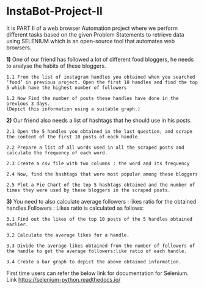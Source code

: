 # InstaBot-Project-II
It is PART II of a web browser Automation project where we perform different tasks based on the given Problem Statements to retrieve data using SELENIUM which is an open-source tool that automates web browsers.

**1)** One of our friend has followed a lot of different food bloggers, he needs to analyse the habits of these bloggers.

    1.1 From the list of instagram handles you obtained when you searched ‘food’ in previous project. Open the first 10 handles and find the top 5 which have the highest number of followers
    
    1.2 Now Find the number of posts these handles have done in the previous 3 days.
    (Depict this information using a suitable graph.)


**2)** Our friend also needs a list of hashtags that he should use in his posts.
    
    2.1 Open the 5 handles you obtained in the last question, and scrape the content of the first 10 posts of each handle.
    
    2.2 Prepare a list of all words used in all the scraped posts and calculate the frequency of each word.
    
    2.3 Create a csv file with two columns : the word and its frequency
    
    2.4 Now, find the hashtags that were most popular among these bloggers
    
    2.5 Plot a Pie Chart of the top 5 hashtags obtained and the number of times they were used by these bloggers in the scraped posts.


**3)** You need to also calculate average followers : likes ratio for the obtained handles.Followers : Likes ratio is calculated as follows:
    
    3.1 Find out the likes of the top 10 posts of the 5 handles obtained earlier.
    
    3.2 Calculate the average likes for a handle.
    
    3.3 Divide the average likes obtained from the number of followers of the handle to get the average followers:like ratio of each handle.
    
    3.4 Create a bar graph to depict the above obtained information.
    
    
    
    
    

First time users can refer the below link for documentation for Selenium.
Link  https://selenium-python.readthedocs.io/
